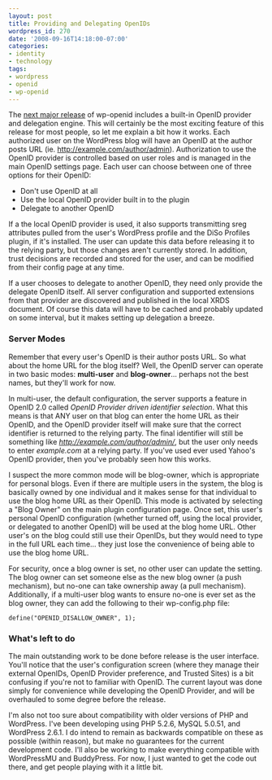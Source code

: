 ```yaml
---
layout: post
title: Providing and Delegating OpenIDs
wordpress_id: 270
date: '2008-09-16T14:18:00-07:00'
categories:
- identity
- technology
tags:
- wordpress
- openid
- wp-openid
---
```

The [next major release][] of wp-openid includes a built-in OpenID provider and delegation engine.  This will certainly be the most exciting feature of this release for most people, so let me explain a bit how it works.  Each authorized user on the WordPress blog will have an OpenID at the author posts URL (ie. http://example.com/author/admin).  Authorization to use the OpenID provider is controlled based on user roles and is managed in the main OpenID settings page.  Each user can choose between one of three options for their OpenID:

 - Don't use OpenID at all
 - Use the local OpenID provider built in to the plugin
 - Delegate to another OpenID

<!--more-->
If a the local OpenID provider is used, it also supports transmitting sreg attributes pulled from the user's WordPress profile and the DiSo Profiles plugin, if it's installed.  The user can update this data before releasing it to the relying party, but those changes aren't currently stored.  In addition, trust decisions are recorded and stored for the user, and can be modified from their config page at any time.

If a user chooses to delegate to another OpenID, they need only provide the delegate OpenID itself.  All server configuration and supported extensions from that provider are discovered and published in the local XRDS document.  Of course this data will have to be cached and probably updated on some interval, but it makes setting up delegation a breeze.

[next major release]: http://willnorris.com/2008/09/the-next-steps-with-wp-openid

### Server Modes ###

Remember that every user's OpenID is their author posts URL.  So what about the home URL for the blog itself?  Well, the OpenID server can operate in two basic modes: **multi-user** and **blog-owner**... perhaps not the best names, but they'll work for now.  

In multi-user, the default configuration, the server supports a feature in OpenID 2.0 called *OpenID Provider driven identifier selection*.  What this means is that ANY user on that blog can enter the home URL as their OpenID, and the OpenID provider itself will make sure that the correct identifier is returned to the relying party.  The final identifier will still be something like *http://example.com/author/admin/*, but the user only needs to enter *example.com* at a relying party.  If you've used ever used Yahoo's OpenID provider, then you've probably seen how this works.

I suspect the more common mode will be blog-owner, which is appropriate for personal blogs.  Even if there are multiple users in the system, the blog is basically owned by one individual and it makes sense for that individual to use the blog home URL as their OpenID.  This mode is activated by selecting a "Blog Owner" on the main plugin configuration page.  Once set, this user's personal OpenID configuration (whether turned off, using the local provider, or delegated to another OpenID) will be used at the blog home URL.  Other user's on the blog could still use their OpenIDs, but they would need to type in the full URL each time... they just lose the convenience of being able to use the blog home URL.

For security, once a blog owner is set, no other user can update the setting.  The blog owner can set someone else as the new blog owner (a push mechanism), but no-one can take ownership away (a pull mechanism).  Additionally, if a multi-user blog wants to ensure no-one is ever set as the blog owner, they can add the following to their wp-config.php file:

    define("OPENID_DISALLOW_OWNER", 1);


### What's left to do ###

The main outstanding work to be done before release is the user interface.  You'll notice that the user's configuration screen (where they manage their external OpenIDs, OpenID Provider preference, and Trusted Sites) is a bit confusing if you're not to familiar with OpenID.  The current layout was done simply for convenience while developing the OpenID Provider, and will be overhauled to some degree before the release.

I'm also not too sure about compatibility with older versions of PHP and WordPress.  I've been developing using PHP 5.2.6, MySQL 5.0.51, and WordPress 2.6.1.  I do intend to remain as backwards compatible on these as possible (within reason), but make no guarantees for the current development code.  I'll also be working to make everything compatible with WordPressMU and BuddyPress.  For now, I just wanted to get the code out there, and get people playing with it a little bit.
